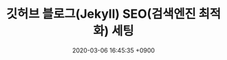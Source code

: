 ---
title: "깃허브 블로그(Jekyll) SEO(검색엔진 최적화) 세팅"
excerpt: "검색엔진이 이해하기 쉽도록 홈페이지 구조를 설정하여 포털 사이트 상위에 노출시키는 방법"
date: 2020-03-06 16:45:35 +0900
background: ''
categories: [DevTools]
tags: [github, blog, seo]
comments: true
---